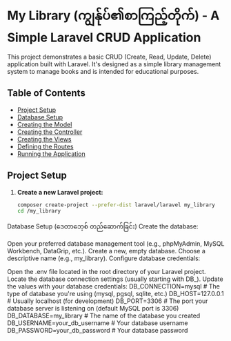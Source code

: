 # My Library (ကျွန်ုပ်၏စာကြည့်တိုက်) - A Simple Laravel CRUD Application

This project demonstrates a basic CRUD (Create, Read, Update, Delete) application built with Laravel. It's designed as a simple library management system to manage books and is intended for educational purposes.

## Table of Contents

*   [Project Setup ](#project-setup)
*   [Database Setup ](#database-setup)
*   [Creating the Model ](#creating-the-model)
*   [Creating the Controller ](#creating-the-controller)
*   [Creating the Views](#creating-the-views)
*   [Defining the Routes](#defining-the-routes)
*   [Running the Application](#running-the-application)


## Project Setup <a name="project-setup"></a>

1. **Create a new Laravel project:**
   ```bash
   composer create-project --prefer-dist laravel/laravel my_library
   cd /my_library

Database Setup (ဒေတာဘေ့စ် တည်ဆောက်ခြင်း) <a name="database-setup"></a>
Create the database:

Open your preferred database management tool (e.g., phpMyAdmin, MySQL Workbench, DataGrip, etc.).
Create a new, empty database.
Choose a descriptive name (e.g., my_library).
Configure database credentials:

Open the .env file located in the root directory of your Laravel project.
Locate the database connection settings (usually starting with DB_).
Update the values with your database credentials:
DB_CONNECTION=mysql # The type of database you're using (mysql, pgsql, sqlite, etc.)
DB_HOST=127.0.0.1  # Usually localhost (for development)
DB_PORT=3306      # The port your database server is listening on (default MySQL port is 3306)
DB_DATABASE=my_library  # The name of the database you created
DB_USERNAME=your_db_username # Your database username
DB_PASSWORD=your_db_password # Your database password
   
